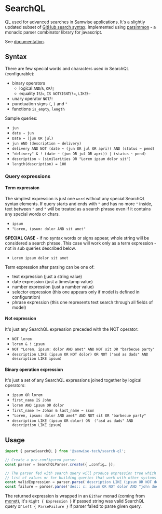 # SearchQL

QL used for advanced searches in Samwise applications. It's a slightly updated subset of [GitHub search syntax][1]. Implemented using [parsimmon][2] - a monadic parser combinator library for javascript.

See [documentation][4].

## Syntax

There are few special words and characters used in SearchQL (configurable):

- binary operators
  - logical `AND`/`&`, `OR`/`|`
  - equality `IS`/`=`, `IS NOT`/`ISNT`/`!=`, `LIKE`/`~`
- unary operator `NOT`/`!`
- punctuation signs `(`, `)` and `"`
- functions `is_empty`, `length`

Sample queries:

- `jun`
- `date ~ jun`
- `Date ~ (jun OR jul)`
- `jun AND (description ~ delivery)`
- `delivery AND NOT (date ~ (jun OR jul OR apri)) AND (status ~ pend)`
- `"delivery" & ! (date ~ (jun OR jul OR apri)) | (status ~ pend)`
- `description ~ (similarities OR "Lorem ipsum dolor sit")`
- `length(description) = 100`

### Query expressions

#### Term expression

The simplest expression is just one `word` without any special SearchQL syntax elements. If query starts and ends with `"` and has no more `"` inside, text between `"` and `"` will be treated as a search phrase even if it contains any special words or chars.

- `ipsum`
- `"Lorem, ipsum: dolor AND sit amet"`

**SPECIAL CASE** - if no syntax words or signs appear, whole string will be considered a search phrase. This case will work only as a term expression - not in sub queries described below.

- `Lorem ipsum dolor sit amet`

Term expression after parsing can be one of:

- text expression (just a string value)
- date expression (just a timestamp value)
- number expression (just a number value)
- selector expression (this one appears only if model is defined in configuration)
- phrase expression (this one represents text search through all fields of model)

#### Not expression

It's just any SearchQL expression preceded with the NOT operator:

- `NOT lorem`
- `lorem & ! ipsum`
- `NOT "Lorem, ipsum: dolor AND amet" AND NOT sit OR "barbecue party"`
- `description LIKE (ipsum OR NOT dolor) OR NOT ("asd as dads" AND description LIKE ipsum)`

#### Binary operation expression

It's just a set of any SearchQL expressions joined together by logical operators:

- `ipsum OR lorem`
- `first_name IS John`
- `lorem AND ipsum OR dolor`
- `first_name != Johan & last_name ~ sson`
- `"Lorem, ipsum: dolor AND amet" AND NOT sit OR "barbecue party"`
- `description LIKE (ipsum OR dolor) OR  ("asd as dads" AND description LIKE ipsum)`

## Usage

```typescript
import { parseSearchQL } from '@samwise-tech/search-ql';

// Create a pre-configured parser
const parser = SearchQLParser.create({ …config… });

// The parser fed with search query will produce expression tree which can be used for testing some
// list of values or for building queries that work with other systems (e.g. ElasticSearch)
const validExpression = parser.parse('description LIKE (ipsum OR NOT dolor) AND "john doe"'); // Right { Expression }
const failure = parser.parse('des:: c: ipsum OR NOT dolor AND "john doe":"'); // Left { ParseFailure }
```

The returned expression is wrapped in an `Either` monad (coming from [monet][3]), it's `Right { Expression }` if passed string was valid SearchQL query or `Left { ParseFailure }` if parser failed to parse given query.

[1]: https://help.github.com/articles/search-syntax/
[2]: https://github.com/jneen/parsimmon
[3]: https://cwmyers.github.io/monet.js/
[4]: docs/README.md

